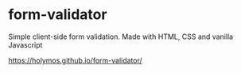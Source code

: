 # form-validator

Simple client-side form validation.
Made with HTML, CSS and vanilla Javascript

https://holymos.github.io/form-validator/
